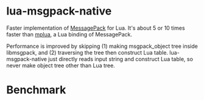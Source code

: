 lua-msgpack-native
====
Faster implementation of [MessagePack](http://msgpack.org/) for Lua.
It's about 5 or 10 times faster than [mplua](https://github.com/nobu-k/mplua),
a Lua binding of MessagePack.

Performance is improved by skipping (1) making msgpack_object tree
inside libmsgpack, and (2) traversing the tree then construct Lua table.
lua-msgpack-native just directly reads input string and construct Lua table,
so never make object tree other than Lua tree.

Benchmark
====
